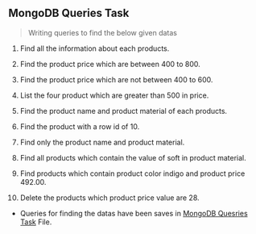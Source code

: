 ## MongoDB Queries Task


> Writing queries to find the below given datas


1. Find all the information about each products.

2. Find the product price which are between 400 to 800.

3. Find the product price which are not between 400 to 600.

4. List the four product which are greater than 500 in price.

5. Find the product name and product material of each products.

6. Find the product with a row id of 10.

7. Find only the product name and product material.

8. Find all products which contain the value of soft in product material.

9. Find products which contain product color indigo  and product price 492.00.

10. Delete the products which product price value are 28.

- Queries for finding the datas have been saves in [MongoDB Quesries Task](./MongoDB%20Queries%20Task.pdf) File.


